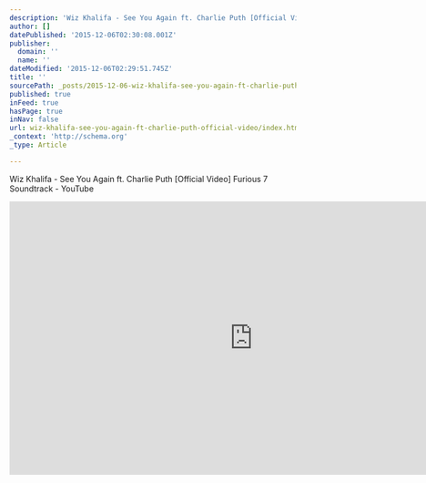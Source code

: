 ```yaml
---
description: 'Wiz Khalifa - See You Again ft. Charlie Puth [Official Video] Furious 7 Soundtrack - YouTube'
author: []
datePublished: '2015-12-06T02:30:08.001Z'
publisher:
  domain: ''
  name: ''
dateModified: '2015-12-06T02:29:51.745Z'
title: ''
sourcePath: _posts/2015-12-06-wiz-khalifa-see-you-again-ft-charlie-puth-official-video.md
published: true
inFeed: true
hasPage: true
inNav: false
url: wiz-khalifa-see-you-again-ft-charlie-puth-official-video/index.html
_context: 'http://schema.org'
_type: Article

---
```

Wiz Khalifa - See You Again ft. Charlie Puth \[Official Video\] Furious 7 Soundtrack - YouTube

<iframe src="https://cdn.embedly.com/widgets/media.html?src=https%3A%2F%2Fwww.youtube.com%2Fembed%2FRgKAFK5djSk%3Ffeature%3Doembed&amp;url=https%3A%2F%2Fwww.youtube.com%2Fwatch%3Ffeature%3Dyoutu.be%26v%3DRgKAFK5djSk&amp;image=https%3A%2F%2Fi.ytimg.com%2Fvi%2FRgKAFK5djSk%2Fhqdefault.jpg&amp;key=b7d04c9b404c499eba89ee7072e1c4f7&amp;type=text%2Fhtml&amp;schema=youtube" width="854" height="480" scrolling="no" frameborder="0" allowfullscreen="allowfullscreen" style=""></iframe>